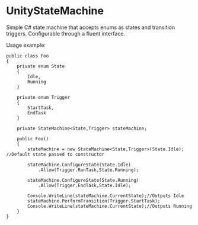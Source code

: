 # UnityStateMachine

Simple C# state machine that accepts enums as states and transition triggers. Configurable through a fluent interface.

Usage example:

```
public class Foo
{
    private enum State
    {
        Idle,
        Running
    }
    
    private enum Trigger
    {
        StartTask,
        EndTask
    }

    private StateMachine<State,Trigger> stateMachine;

    public Foo()
    {
        stateMachine = new StateMachine<State,Trigger>(State.Idle); //Default state passed to constructor
        
        stateMachine.ConfigureState(State.Idle)
            .Allow(Trigger.RunTask,State.Running);
            
        stateMachine.ConfigureState(State.Running)
            .Allow(Trigger.EndTask,State.Idle);
            
        Console.WriteLine(stateMachine.CurrentState);//Outputs Idle
        stateMachine.PerformTransition(Trigger.StartTask);
        Console.WriteLine(stateMachine.CurrentState);//Outputs Running
    }
}
```

